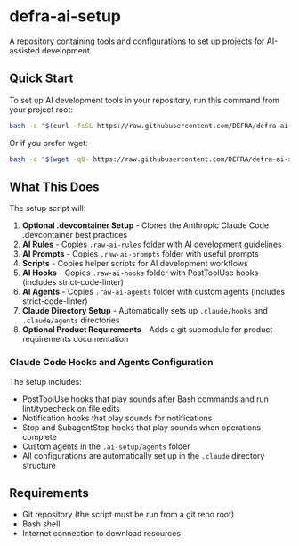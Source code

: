 # defra-ai-setup

A repository containing tools and configurations to set up projects for AI-assisted development.

## Quick Start

To set up AI development tools in your repository, run this command from your project root:

```bash
bash -c "$(curl -fsSL https://raw.githubusercontent.com/DEFRA/defra-ai-setup/refs/heads/main/.ai-setup/scripts/setup-ai-dev.sh)"
```

Or if you prefer wget:

```bash
bash -c "$(wget -qO- https://raw.githubusercontent.com/DEFRA/defra-ai-setup/refs/heads/main/.ai-setup/scripts/setup-ai-dev.sh)"
```

## What This Does

The setup script will:

1. **Optional .devcontainer Setup** - Clones the Anthropic Claude Code .devcontainer best practices
2. **AI Rules** - Copies `.raw-ai-rules` folder with AI development guidelines
3. **AI Prompts** - Copies `.raw-ai-prompts` folder with useful prompts
4. **Scripts** - Copies helper scripts for AI development workflows
5. **AI Hooks** - Copies `.raw-ai-hooks` folder with PostToolUse hooks (includes strict-code-linter)
6. **AI Agents** - Copies `.raw-ai-agents` folder with custom agents (includes strict-code-linter)
7. **Claude Directory Setup** - Automatically sets up `.claude/hooks` and `.claude/agents` directories
8. **Optional Product Requirements** - Adds a git submodule for product requirements documentation

### Claude Code Hooks and Agents Configuration

The setup includes:
- PostToolUse hooks that play sounds after Bash commands and run lint/typecheck on file edits
- Notification hooks that play sounds for notifications
- Stop and SubagentStop hooks that play sounds when operations complete
- Custom agents in the `.ai-setup/agents` folder
- All configurations are automatically set up in the `.claude` directory structure

## Requirements

- Git repository (the script must be run from a git repo root)
- Bash shell
- Internet connection to download resources